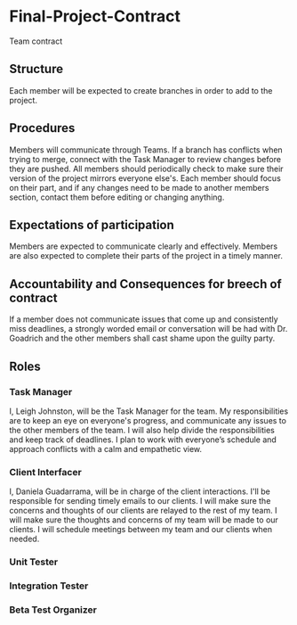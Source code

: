# Final-Project-Contract
Team contract
## Structure
Each member will be expected to create branches in order to add to the project.

## Procedures 
Members will communicate through Teams. If a branch has conflicts when trying to merge, connect with the Task Manager to review changes before they are pushed. All members should periodically check to make sure their version of the project mirrors everyone else's. Each member should focus on their part, and if any changes need to be made to another members section, contact them before editing or changing anything.

## Expectations of participation
Members are expected to communicate clearly and effectively. Members are also expected to complete their parts of the project in a timely manner. 

## Accountability and Consequences for breech of contract
If a member does not communicate issues that come up and consistently miss deadlines, a strongly worded email or conversation will be had with Dr. Goadrich and the other members shall cast shame upon the guilty party.


## Roles
### Task Manager
I, Leigh Johnston, will be the Task Manager for the team. My responsibilities are to keep an eye on everyone's progress, and communicate any issues to the other members of the team. I will also help divide the responsibilities and keep track of deadlines. I plan to work with everyone’s schedule and approach conflicts with a calm and empathetic view.

### Client Interfacer
I, Daniela Guadarrama, will be in charge of the client interactions. I'll be responsible for sending timely emails to our clients. I will make sure the concerns and thoughts of our clients are relayed to the rest of my team. I will make sure the thoughts and concerns of my team will be made to our clients. I will schedule meetings between my team and our clients when needed. 

### Unit Tester
### Integration Tester
### Beta Test Organizer
